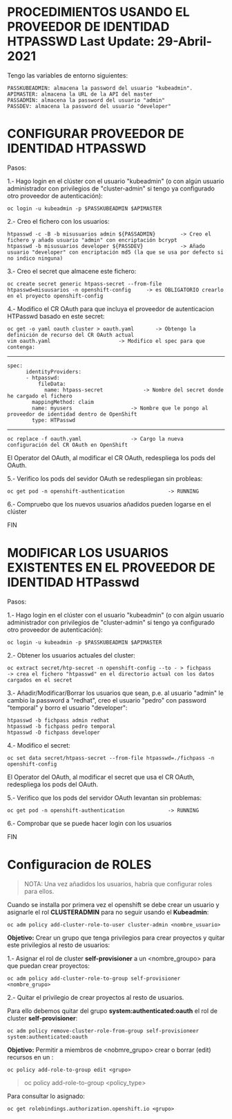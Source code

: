 PROCEDIMIENTOS USANDO EL PROVEEDOR DE IDENTIDAD HTPASSWD				Last Update: 29-Abril-2021
========================================================
Tengo las variables de entorno siguientes:

	PASSKUBEADMIN: almacena la password del usuario "kubeadmin".
	APIMASTER: almacena la URL de la API del master
	PASSADMIN: almacena la password del usuario "admin"
	PASSDEV: almacena la password del usuario "developer"


CONFIGURAR PROVEEDOR DE IDENTIDAD HTPASSWD				
===========================================
Pasos:

1.- Hago login en el clúster con el usuario "kubeadmin" (o con algún usuario administrador con privilegios de "cluster-admin" si tengo ya configurado otro proveedor de autenticación):

	oc login -u kubeadmin -p $PASSKUBEADMIN $APIMASTER

2.- Creo el fichero con los usuarios:

	htpasswd -c -B -b misusuarios admin ${PASSADMIN}		-> Creo el fichero y añado usuario "admin" con encriptación bcrypt
	htpasswd -b misusuarios developer ${PASSDEV}			-> Añado usuario "developer" con encriptación md5 (la que se usa por defecto si no indico ninguna)

3.- Creo el secret que almacene este fichero:

	oc create secret generic htpass-secret --from-file htpasswd=misuusarios -n openshift-config		-> es OBLIGATORIO crearlo en el proyecto openshift-config

4.- Modifico el CR OAuth para que incluya el proveedor de autenticacion HTPasswd basado en este secret:

	oc get -o yaml oauth cluster > oauth.yaml		-> Obtengo la definición de recurso del CR OAuth actual
	vim oauth.yaml						-> Modifico el spec para que contenga:

---------------------------------------------
	spec:
          identityProviders:
          - htpasswd:
              fileData:
                name: htpass-secret				-> Nombre del secret donde he cargado el fichero
            mappingMethod: claim
            name: myusers					-> Nombre que le pongo al proveedor de identidad dentro de OpenShift
            type: HTPasswd
---------------------------------------------

	oc replace -f oauth.yaml				-> Cargo la nueva configuración del CR OAuth en OpenShift

 El Operator del OAuth, al modificar el CR OAuth, redespliega los pods del OAuth.

5.- Verifico los pods del sevidor OAuth se redespliegan sin probleas:

	oc get pod -n openshift-authentication				-> RUNNING

6.- Compruebo que los nuevos usuarios añadidos pueden logarse en el clúster

  FIN

MODIFICAR LOS USUARIOS EXISTENTES EN EL PROVEEDOR DE IDENTIDAD HTPasswd
========================================================================
Pasos:

1.- Hago login en el clúster con el usuario "kubeadmin" (o con algún usuario administrador con privilegios de "cluster-admin" si tengo ya configurado otro proveedor de autenticación):

	oc login -u kubeadmin -p $PASSKUBEADMIN $APIMASTER

2.- Obtener los usuarios actuales del cluster:

	oc extract secret/htp-secret -n openshift-config --to - > fichpass			-> crea el fichero "htpasswd" en el directorio actual con los datos cargados en el secret

3.- Añadir/Modificar/Borrar los usuarios que sean, p.e. al usuario "admin" le cambio la password a "redhat", creo el usuario "pedro" con password "temporal" y borro el usuario "developer":

	htpasswd -b fichpass admin redhat
	htpasswd -b fichpass pedro temporal
	htpasswd -D fichpass developer

4.- Modifico el secret:

	oc set data secret/htpass-secret --from-file htpasswd=./fichpass -n openshift-config 

  El Operator del OAuth, al modificar el secret que usa el CR OAuth, redespliega los pods del OAuth.

5.- Verifico que los pods del servidor OAuth levantan sin problemas:

	oc get pod -n openshift-authentication				-> RUNNING

6.- Comprobar que se puede hacer login con los usuarios

 FIN

Configuracion de  ROLES
=======================
> NOTA: Una vez añadidos los usuarios, habría que configurar roles para ellos.

Cuando se installa por primera vez el openshift se debe crear un usuario y asignarle el rol **CLUSTERADMIN** para no seguir usando el **Kubeadmin**:

	oc adm policy add-cluster-role-to-user cluster-admin <nombre_usuario>

**Objetivo:** Crear un grupo que tenga privilegios para crear proyectos y quitar este privilegios al resto de usuarios:

1.- Asignar el rol de cluster **self-provisioner** a un <nombre_groupo> para que puedan crear proyectos:

	oc adm policy add-cluster-role-to-group self-provisioner <nombre_grupo>

2.- Quitar el privilegio de crear proyectos al resto de usuarios.

Para ello debemos quitar del grupo **system:authenticated:oauth** el rol de cluster **self-provisioner**:

	oc adm policy remove-cluster-role-from-group self-provisioneer system:authenticated:oauth
	
**Objetivo:** Permitir a miembros de <nobmre_grupo> crear o borrar (edit) recursos en un <proyecto>:
	
	oc policy add-role-to-group edit <grupo>

> oc policy add-role-to-group <policy_type> <grupo>

Para consultar lo asignado:

	oc get rolebindings.authorization.openshift.io <grupo>


